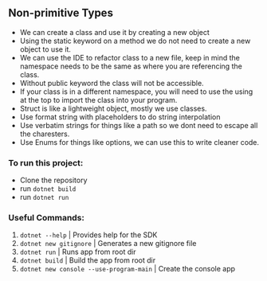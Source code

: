 ## Non-primitive Types

- We can create a class and use it by creating a new object
- Using the static keyword on a method we do not need to create a new object to use it.
- We can use the IDE to refactor class to a new file, keep in mind the namespace needs to be the same as where you are referencing the class.
- Without public keyword the class will not be accessible.
- If your class is in a different namespace, you will need to use the using at the top to import the class into your program.
- Struct is like a lightweight object, mostly we use classes.
- Use format string with placeholders to do string interpolation
- Use verbatim strings for things like a path so we dont need to escape all the charesters.
- Use Enums for things like options, we can use this to write cleaner code.

### To run this project:

- Clone the repository
- run `dotnet build`
- run `dotnet run`

### Useful Commands:

1. `dotnet --help` | Provides help for the SDK
2. `dotnet new gitignore` | Generates a new gitignore file
3. `dotnet run` | Runs app from root dir
4. `dotnet build` | Build the app from root dir
5. `dotnet new console --use-program-main` | Create the console app
